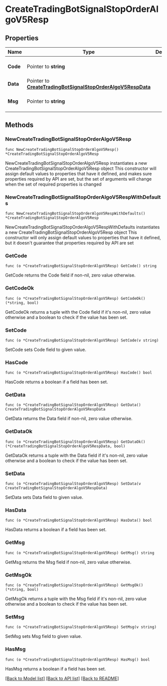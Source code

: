 # CreateTradingBotSignalStopOrderAlgoV5Resp

## Properties

Name | Type | Description | Notes
------------ | ------------- | ------------- | -------------
**Code** | Pointer to **string** |  | [optional] [default to ""]
**Data** | Pointer to [**CreateTradingBotSignalStopOrderAlgoV5RespData**](CreateTradingBotSignalStopOrderAlgoV5RespData.md) |  | [optional] 
**Msg** | Pointer to **string** |  | [optional] [default to ""]

## Methods

### NewCreateTradingBotSignalStopOrderAlgoV5Resp

`func NewCreateTradingBotSignalStopOrderAlgoV5Resp() *CreateTradingBotSignalStopOrderAlgoV5Resp`

NewCreateTradingBotSignalStopOrderAlgoV5Resp instantiates a new CreateTradingBotSignalStopOrderAlgoV5Resp object
This constructor will assign default values to properties that have it defined,
and makes sure properties required by API are set, but the set of arguments
will change when the set of required properties is changed

### NewCreateTradingBotSignalStopOrderAlgoV5RespWithDefaults

`func NewCreateTradingBotSignalStopOrderAlgoV5RespWithDefaults() *CreateTradingBotSignalStopOrderAlgoV5Resp`

NewCreateTradingBotSignalStopOrderAlgoV5RespWithDefaults instantiates a new CreateTradingBotSignalStopOrderAlgoV5Resp object
This constructor will only assign default values to properties that have it defined,
but it doesn't guarantee that properties required by API are set

### GetCode

`func (o *CreateTradingBotSignalStopOrderAlgoV5Resp) GetCode() string`

GetCode returns the Code field if non-nil, zero value otherwise.

### GetCodeOk

`func (o *CreateTradingBotSignalStopOrderAlgoV5Resp) GetCodeOk() (*string, bool)`

GetCodeOk returns a tuple with the Code field if it's non-nil, zero value otherwise
and a boolean to check if the value has been set.

### SetCode

`func (o *CreateTradingBotSignalStopOrderAlgoV5Resp) SetCode(v string)`

SetCode sets Code field to given value.

### HasCode

`func (o *CreateTradingBotSignalStopOrderAlgoV5Resp) HasCode() bool`

HasCode returns a boolean if a field has been set.

### GetData

`func (o *CreateTradingBotSignalStopOrderAlgoV5Resp) GetData() CreateTradingBotSignalStopOrderAlgoV5RespData`

GetData returns the Data field if non-nil, zero value otherwise.

### GetDataOk

`func (o *CreateTradingBotSignalStopOrderAlgoV5Resp) GetDataOk() (*CreateTradingBotSignalStopOrderAlgoV5RespData, bool)`

GetDataOk returns a tuple with the Data field if it's non-nil, zero value otherwise
and a boolean to check if the value has been set.

### SetData

`func (o *CreateTradingBotSignalStopOrderAlgoV5Resp) SetData(v CreateTradingBotSignalStopOrderAlgoV5RespData)`

SetData sets Data field to given value.

### HasData

`func (o *CreateTradingBotSignalStopOrderAlgoV5Resp) HasData() bool`

HasData returns a boolean if a field has been set.

### GetMsg

`func (o *CreateTradingBotSignalStopOrderAlgoV5Resp) GetMsg() string`

GetMsg returns the Msg field if non-nil, zero value otherwise.

### GetMsgOk

`func (o *CreateTradingBotSignalStopOrderAlgoV5Resp) GetMsgOk() (*string, bool)`

GetMsgOk returns a tuple with the Msg field if it's non-nil, zero value otherwise
and a boolean to check if the value has been set.

### SetMsg

`func (o *CreateTradingBotSignalStopOrderAlgoV5Resp) SetMsg(v string)`

SetMsg sets Msg field to given value.

### HasMsg

`func (o *CreateTradingBotSignalStopOrderAlgoV5Resp) HasMsg() bool`

HasMsg returns a boolean if a field has been set.


[[Back to Model list]](../README.md#documentation-for-models) [[Back to API list]](../README.md#documentation-for-api-endpoints) [[Back to README]](../README.md)


